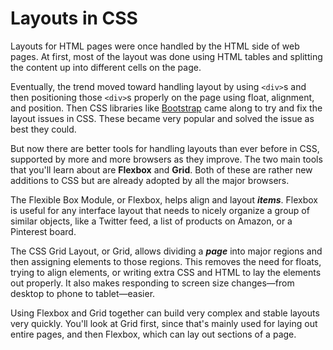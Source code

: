 # Layouts in CSS

Layouts for HTML pages were once handled by the HTML side of web pages. At first, most of the layout was done using HTML tables and splitting the content up into different cells on the page.

Eventually, the trend moved toward handling layout by using `<div>`s and then positioning those `<div>`s properly on the page using float, alignment, and position. Then CSS libraries like [Bootstrap](https://getbootstrap.com/) came along to try and fix the layout issues in CSS. These became very popular and solved the issue as best they could.

But now there are better tools for handling layouts than ever before in CSS, supported by more and more browsers as they improve. The two main tools that you'll learn about are **Flexbox** and **Grid**. Both of these are rather new additions to CSS but are already adopted by all the major browsers.

The Flexible Box Module, or Flexbox, helps align and layout **_items_**. Flexbox is useful for any interface layout that needs to nicely organize a group of similar objects, like a Twitter feed, a list of products on Amazon, or a Pinterest board.

The CSS Grid Layout, or Grid, allows dividing a **_page_** into major regions and then assigning elements to those regions. This removes the need for floats, trying to align elements, or writing extra CSS and HTML to lay the elements out properly. It also makes responding to screen size changes—from desktop to phone to tablet—easier.

Using Flexbox and Grid together can build very complex and stable layouts very quickly. You'll look at Grid first, since that's mainly used for laying out entire pages, and then Flexbox, which can lay out sections of a page.